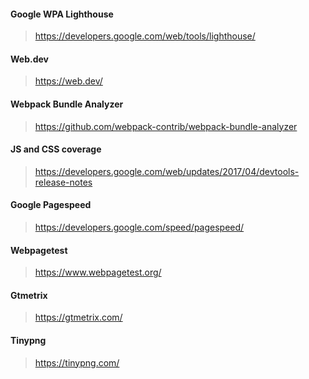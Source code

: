 ####  Google WPA Lighthouse

> https://developers.google.com/web/tools/lighthouse/

#### Web.dev

> https://web.dev/

####  Webpack Bundle Analyzer

> https://github.com/webpack-contrib/webpack-bundle-analyzer

#### JS and CSS coverage

> https://developers.google.com/web/updates/2017/04/devtools-release-notes

####  Google Pagespeed

> https://developers.google.com/speed/pagespeed/

####  Webpagetest

> https://www.webpagetest.org/

####  Gtmetrix

> https://gtmetrix.com/

####  Tinypng

> https://tinypng.com/
